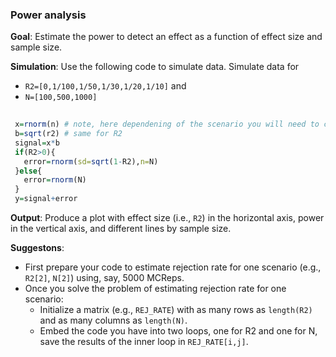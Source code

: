 

### Power analysis

**Goal**: Estimate the power to detect an effect as a function of effect size and sample size.

**Simulation**: Use the following code to simulate data. Simulate data for 

   - `R2=[0,1/100,1/50,1/30,1/20,1/10]` and 
   - `N=[100,500,1000]`

```r
 
 x=rnorm(n) # note, here dependening of the scenario you will need to change n
 b=sqrt(r2) # same for R2
 signal=x*b 
 if(R2>0){
   error=rnorm(sd=sqrt(1-R2),n=N) 
 }else{
   error=rnorm(N)
 }
 y=signal+error

```

**Output**: Produce a plot with effect size (i.e., `R2`) in the horizontal axis, power in the vertical axis, and different lines by sample size.


**Suggestons**:
  - First prepare your code to estimate rejection rate for one scenario (e.g., `R2[2]`, `N[2]`) using, say, 5000 MCReps.
  - Once you solve the problem of estimating rejection rate for one scenario:
     - Initialize a matrix (e.g., `REJ_RATE`) with as many rows as `length(R2)` and as many columns as `length(N)`.
     - Embed the code you have into two loops, one for R2 and one for N, save the results of the inner loop in `REJ_RATE[i,j]`.
  
  
  
